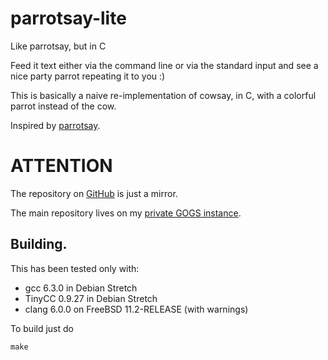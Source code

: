 # parrotsay-lite
Like parrotsay, but in C

Feed it text either via the command line or via the standard input and see a nice party parrot repeating it to you :)

This is basically a naive re-implementation of cowsay, in C, with a colorful parrot instead of the cow.

Inspired by [parrotsay](https://github.com/matheuss/parrotsay).

# ATTENTION

The repository on [GitHub](https://github.com/federicoculloca/parrotsay-lite) is just a mirror.

The main repository lives on my [private GOGS instance](https://git.klezlab.it/klez/parrotsay-lite).

## Building.

This has been tested only with:

* gcc 6.3.0 in Debian Stretch
* TinyCC 0.9.27 in Debian Stretch
* clang 6.0.0 on FreeBSD 11.2-RELEASE (with warnings)

To build just do

	make
